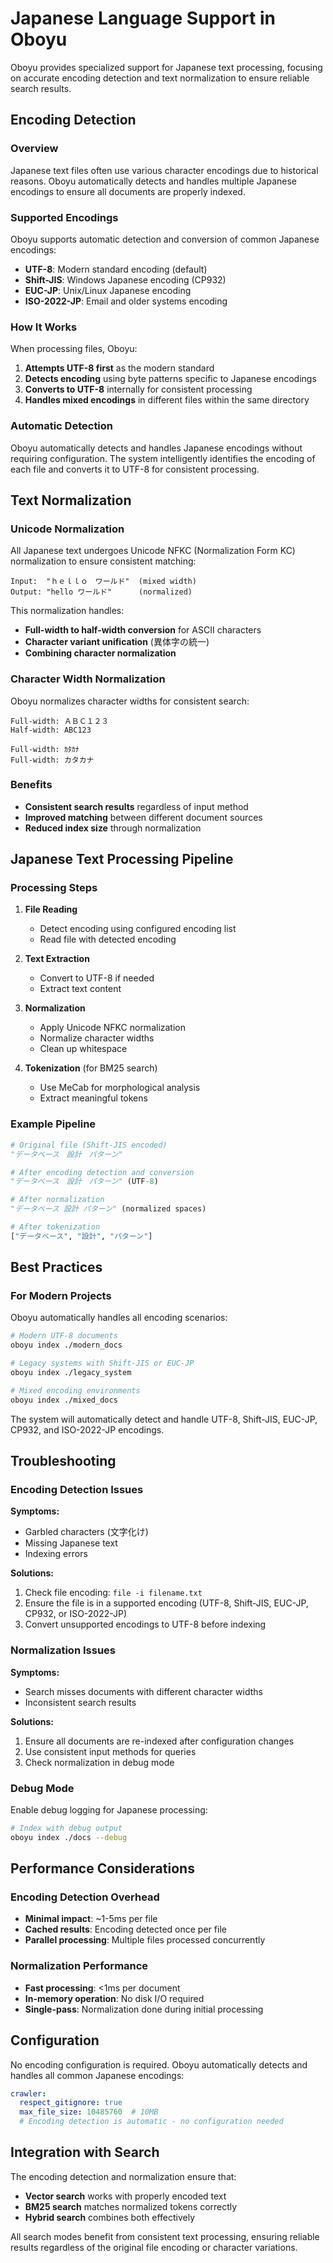 # Japanese Language Support in Oboyu

Oboyu provides specialized support for Japanese text processing, focusing on accurate encoding detection and text normalization to ensure reliable search results.

## Encoding Detection

### Overview

Japanese text files often use various character encodings due to historical reasons. Oboyu automatically detects and handles multiple Japanese encodings to ensure all documents are properly indexed.

### Supported Encodings

Oboyu supports automatic detection and conversion of common Japanese encodings:

- **UTF-8**: Modern standard encoding (default)
- **Shift-JIS**: Windows Japanese encoding (CP932)
- **EUC-JP**: Unix/Linux Japanese encoding
- **ISO-2022-JP**: Email and older systems encoding

### How It Works

When processing files, Oboyu:

1. **Attempts UTF-8 first** as the modern standard
2. **Detects encoding** using byte patterns specific to Japanese encodings
3. **Converts to UTF-8** internally for consistent processing
4. **Handles mixed encodings** in different files within the same directory

### Automatic Detection

Oboyu automatically detects and handles Japanese encodings without requiring configuration. The system intelligently identifies the encoding of each file and converts it to UTF-8 for consistent processing.

## Text Normalization

### Unicode Normalization

All Japanese text undergoes Unicode NFKC (Normalization Form KC) normalization to ensure consistent matching:

```
Input:  "ｈｅｌｌｏ　ワールド"  (mixed width)
Output: "hello ワールド"      (normalized)
```

This normalization handles:
- **Full-width to half-width conversion** for ASCII characters
- **Character variant unification** (異体字の統一)
- **Combining character normalization**

### Character Width Normalization

Oboyu normalizes character widths for consistent search:

```
Full-width: ＡＢＣ１２３
Half-width: ABC123

Full-width: ｶﾀｶﾅ
Full-width: カタカナ
```

### Benefits

- **Consistent search results** regardless of input method
- **Improved matching** between different document sources
- **Reduced index size** through normalization

## Japanese Text Processing Pipeline

### Processing Steps

1. **File Reading**
   - Detect encoding using configured encoding list
   - Read file with detected encoding

2. **Text Extraction**
   - Convert to UTF-8 if needed
   - Extract text content

3. **Normalization**
   - Apply Unicode NFKC normalization
   - Normalize character widths
   - Clean up whitespace

4. **Tokenization** (for BM25 search)
   - Use MeCab for morphological analysis
   - Extract meaningful tokens

### Example Pipeline

```python
# Original file (Shift-JIS encoded)
"データベース　設計　パターン"

# After encoding detection and conversion
"データベース　設計　パターン" (UTF-8)

# After normalization
"データベース 設計 パターン" (normalized spaces)

# After tokenization
["データベース", "設計", "パターン"]
```

## Best Practices

### For Modern Projects

Oboyu automatically handles all encoding scenarios:

```bash
# Modern UTF-8 documents
oboyu index ./modern_docs

# Legacy systems with Shift-JIS or EUC-JP
oboyu index ./legacy_system

# Mixed encoding environments
oboyu index ./mixed_docs
```

The system will automatically detect and handle UTF-8, Shift-JIS, EUC-JP, CP932, and ISO-2022-JP encodings.

## Troubleshooting

### Encoding Detection Issues

**Symptoms:**
- Garbled characters (文字化け)
- Missing Japanese text
- Indexing errors

**Solutions:**
1. Check file encoding: `file -i filename.txt`
2. Ensure the file is in a supported encoding (UTF-8, Shift-JIS, EUC-JP, CP932, or ISO-2022-JP)
3. Convert unsupported encodings to UTF-8 before indexing

### Normalization Issues

**Symptoms:**
- Search misses documents with different character widths
- Inconsistent search results

**Solutions:**
1. Ensure all documents are re-indexed after configuration changes
2. Use consistent input methods for queries
3. Check normalization in debug mode

### Debug Mode

Enable debug logging for Japanese processing:

```bash
# Index with debug output
oboyu index ./docs --debug
```

## Performance Considerations

### Encoding Detection Overhead

- **Minimal impact**: ~1-5ms per file
- **Cached results**: Encoding detected once per file
- **Parallel processing**: Multiple files processed concurrently

### Normalization Performance

- **Fast processing**: <1ms per document
- **In-memory operation**: No disk I/O required
- **Single-pass**: Normalization done during initial processing

## Configuration

No encoding configuration is required. Oboyu automatically detects and handles all common Japanese encodings:

```yaml
crawler:
  respect_gitignore: true
  max_file_size: 10485760  # 10MB
  # Encoding detection is automatic - no configuration needed
```

## Integration with Search

The encoding detection and normalization ensure that:

- **Vector search** works with properly encoded text
- **BM25 search** matches normalized tokens correctly
- **Hybrid search** combines both effectively

All search modes benefit from consistent text processing, ensuring reliable results regardless of the original file encoding or character variations.